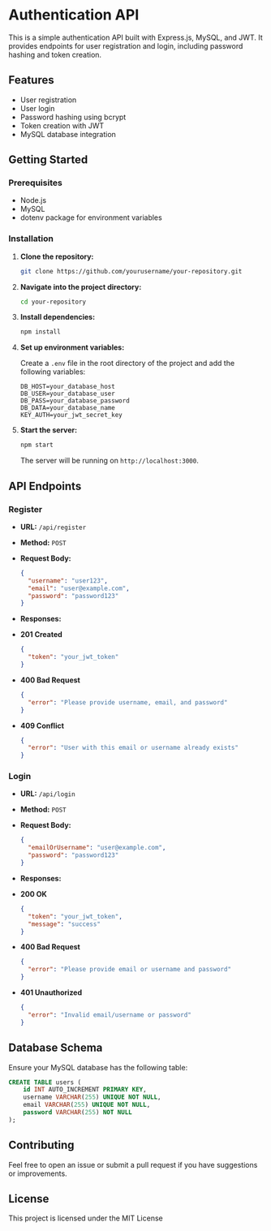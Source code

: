 # Authentication API 
 
This is a simple authentication API built with Express.js, MySQL, and JWT. It provides endpoints for user registration and login, including password hashing and token creation. 
 
## Features 
- User registration 
- User login 
- Password hashing using bcrypt 
- Token creation with JWT 
- MySQL database integration 
 
## Getting Started 
 
### Prerequisites 
 
- Node.js 
- MySQL 
- dotenv package for environment variables 
 
### Installation 
 
1. **Clone the repository:** 
 
   ```bash 
   git clone https://github.com/yourusername/your-repository.git 
   ``` 
 
2. **Navigate into the project directory:** 
 
   ```bash 
   cd your-repository 
   ``` 
 
3. **Install dependencies:** 
 
   ```bash 
   npm install 
   ``` 
 
4. **Set up environment variables:** 
 
   Create a `.env` file in the root directory of the project and add the following variables: 
 
   ```env 
   DB_HOST=your_database_host 
   DB_USER=your_database_user 
   DB_PASS=your_database_password 
   DB_DATA=your_database_name 
   KEY_AUTH=your_jwt_secret_key 
   ``` 
 
5. **Start the server:** 
 
   ```bash 
   npm start 
   ``` 
 
   The server will be running on `http://localhost:3000`. 
 
## API Endpoints 
 
### Register 
 
- **URL:** `/api/register` 
- **Method:** `POST` 
- **Request Body:** 
 
   ```json 
   { 
     "username": "user123", 
     "email": "user@example.com", 
     "password": "password123" 
   } 
   ``` 
 
- **Responses:** 
 
 - **201 Created** 
 
   ```json 
   { 
     "token": "your_jwt_token" 
   } 
   ``` 
 
 - **400 Bad Request** 
 
   ```json 
   { 
     "error": "Please provide username, email, and password" 
   } 
   ``` 
 
 - **409 Conflict** 
 
   ```json 
   { 
     "error": "User with this email or username already exists" 
   } 
   ``` 
 
### Login 
 
- **URL:** `/api/login` 
- **Method:** `POST` 
- **Request Body:** 
 
   ```json 
   { 
     "emailOrUsername": "user@example.com", 
     "password": "password123" 
   } 
   ``` 
 
- **Responses:** 
 
 - **200 OK** 
 
   ```json 
   { 
     "token": "your_jwt_token", 
     "message": "success" 
   } 
   ``` 
 
 - **400 Bad Request** 
 
   ```json 
   { 
     "error": "Please provide email or username and password" 
   } 
   ``` 
 
 - **401 Unauthorized** 
 
   ```json 
   { 
     "error": "Invalid email/username or password" 
   } 
   ``` 
 
## Database Schema 
 
Ensure your MySQL database has the following table: 
 
   ```sql 
   CREATE TABLE users ( 
       id INT AUTO_INCREMENT PRIMARY KEY, 
       username VARCHAR(255) UNIQUE NOT NULL, 
       email VARCHAR(255) UNIQUE NOT NULL, 
       password VARCHAR(255) NOT NULL 
   ); 
   ``` 
 
## Contributing 
Feel free to open an issue or submit a pull request if you have suggestions or improvements. 
 
## License 
This project is licensed under the MIT License
